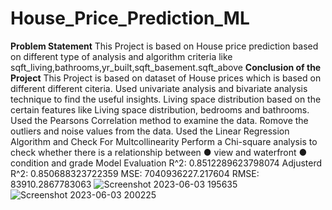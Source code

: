 # House_Price_Prediction_ML
**Problem Statement**
This Project is based on House price prediction based on different type of analysis and algorithm 
criteria like sqft_living,bathrooms,yr_built,sqft_basement.sqft_above
 **Conclusion of the Project**
 This Project is based on dataset of  House prices which is based on different different citeria.
Used univariate analysis and bivariate analysis technique to find the useful insights.
Living space distribution based on the certain features like Living space distribution, bedrooms and bathrooms.
Used the Pearsons Correlation method to examine the data.
Romove the outliers and noise values from the data.
Used the Linear Regression Algorithm  and Check For Multcollinearity
Perform a Chi-square analysis to check whether there is a relationship between ● view and waterfront ● condition and grade
 Model Evaluation
 R^2: 0.8512289623798074
Adjusterd R^2: 0.850688323722359
MSE: 7040936227.217604
RMSE: 83910.2867783063
![Screenshot 2023-06-03 195635](https://github.com/OmIshu/House_Price_Prediction_ML/assets/125987841/ed01e10b-0a8c-48de-8d1e-4191aeb9b992)
![Screenshot 2023-06-03 200225](https://github.com/OmIshu/House_Price_Prediction_ML/assets/125987841/eff19abb-f5f9-48a9-b0ad-1095985691d1)
